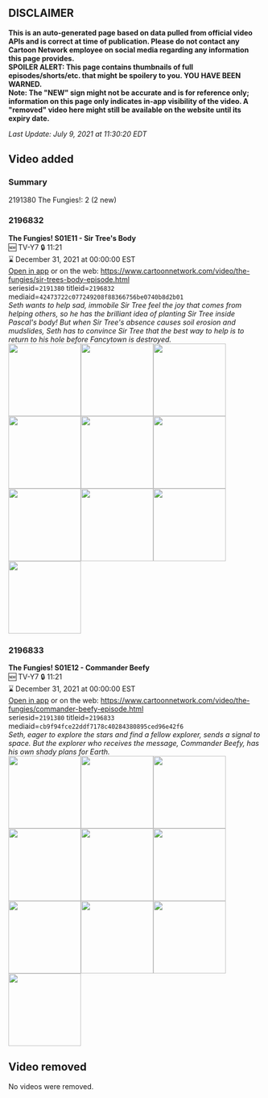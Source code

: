 ## DISCLAIMER
**This is an auto-generated page based on data pulled from official video APIs and is correct at time of publication. Please do not contact any Cartoon Network employee on social media regarding any information this page provides.**  
**SPOILER ALERT: This page contains thumbnails of full episodes/shorts/etc. that might be spoilery to you. YOU HAVE BEEN WARNED.**  
**Note: The "NEW" sign might not be accurate and is for reference only; information on this page only indicates in-app visibility of the video. A "removed" video here might still be available on the website until its expiry date.**  

_Last Update: July 9, 2021 at 11:30:20 EDT_
## Video added
### Summary
2191380 The Fungies!: 2 (2 new)  
### 2196832
**The Fungies! S01E11 - Sir Tree's Body**  
🆕 TV-Y7 🔒 11:21  
⌛ December 31, 2021 at 00:00:00 EST  
[Open in app](https://cnvideo.sercomkc.org/redirector.html?type=cnapp&seriesid=2191380&titleid=2196832&mediaid=42473722c077249208f88366756be0740b8d2b01) or on the web: https://www.cartoonnetwork.com/video/the-fungies/sir-trees-body-episode.html  
seriesid=`2191380` titleid=`2196832` mediaid=`42473722c077249208f88366756be0740b8d2b01`  
_Seth wants to help sad, immobile Sir Tree feel the joy that comes from helping others, so he has the brilliant idea of planting Sir Tree inside Pascal's body! But when Sir Tree's absence causes soil erosion and mudslides, Seth has to convince Sir Tree that the best way to help is to return to his hole before Fancytown is destroyed._  
<a href="https://s3.amazonaws.com/cartoonorchestrator/2196832_001_1280x720.jpg"><img src="https://s3.amazonaws.com/cartoonorchestrator/2196832_001_640x360.jpg" height="144px" /></a><a href="https://s3.amazonaws.com/cartoonorchestrator/2196832_002_1280x720.jpg"><img src="https://s3.amazonaws.com/cartoonorchestrator/2196832_002_640x360.jpg" height="144px" /></a><a href="https://s3.amazonaws.com/cartoonorchestrator/2196832_003_1280x720.jpg"><img src="https://s3.amazonaws.com/cartoonorchestrator/2196832_003_640x360.jpg" height="144px" /></a><a href="https://s3.amazonaws.com/cartoonorchestrator/2196832_004_1280x720.jpg"><img src="https://s3.amazonaws.com/cartoonorchestrator/2196832_004_640x360.jpg" height="144px" /></a><a href="https://s3.amazonaws.com/cartoonorchestrator/2196832_005_1280x720.jpg"><img src="https://s3.amazonaws.com/cartoonorchestrator/2196832_005_640x360.jpg" height="144px" /></a><a href="https://s3.amazonaws.com/cartoonorchestrator/2196832_006_1280x720.jpg"><img src="https://s3.amazonaws.com/cartoonorchestrator/2196832_006_640x360.jpg" height="144px" /></a><a href="https://s3.amazonaws.com/cartoonorchestrator/2196832_007_1280x720.jpg"><img src="https://s3.amazonaws.com/cartoonorchestrator/2196832_007_640x360.jpg" height="144px" /></a><a href="https://s3.amazonaws.com/cartoonorchestrator/2196832_008_1280x720.jpg"><img src="https://s3.amazonaws.com/cartoonorchestrator/2196832_008_640x360.jpg" height="144px" /></a><a href="https://s3.amazonaws.com/cartoonorchestrator/2196832_009_1280x720.jpg"><img src="https://s3.amazonaws.com/cartoonorchestrator/2196832_009_640x360.jpg" height="144px" /></a><a href="https://s3.amazonaws.com/cartoonorchestrator/2196832_010_1280x720.jpg"><img src="https://s3.amazonaws.com/cartoonorchestrator/2196832_010_640x360.jpg" height="144px" /></a>
### 2196833
**The Fungies! S01E12 - Commander Beefy**  
🆕 TV-Y7 🔒 11:21  
⌛ December 31, 2021 at 00:00:00 EST  
[Open in app](https://cnvideo.sercomkc.org/redirector.html?type=cnapp&seriesid=2191380&titleid=2196833&mediaid=cb9f94fce22ddf7178c40284380895ced96e42f6) or on the web: https://www.cartoonnetwork.com/video/the-fungies/commander-beefy-episode.html  
seriesid=`2191380` titleid=`2196833` mediaid=`cb9f94fce22ddf7178c40284380895ced96e42f6`  
_Seth, eager to explore the stars and find a fellow explorer, sends a signal to space. But the explorer who receives the message, Commander Beefy, has his own shady plans for Earth._  
<a href="https://s3.amazonaws.com/cartoonorchestrator/2196833_001_1280x720.jpg"><img src="https://s3.amazonaws.com/cartoonorchestrator/2196833_001_640x360.jpg" height="144px" /></a><a href="https://s3.amazonaws.com/cartoonorchestrator/2196833_002_1280x720.jpg"><img src="https://s3.amazonaws.com/cartoonorchestrator/2196833_002_640x360.jpg" height="144px" /></a><a href="https://s3.amazonaws.com/cartoonorchestrator/2196833_003_1280x720.jpg"><img src="https://s3.amazonaws.com/cartoonorchestrator/2196833_003_640x360.jpg" height="144px" /></a><a href="https://s3.amazonaws.com/cartoonorchestrator/2196833_004_1280x720.jpg"><img src="https://s3.amazonaws.com/cartoonorchestrator/2196833_004_640x360.jpg" height="144px" /></a><a href="https://s3.amazonaws.com/cartoonorchestrator/2196833_005_1280x720.jpg"><img src="https://s3.amazonaws.com/cartoonorchestrator/2196833_005_640x360.jpg" height="144px" /></a><a href="https://s3.amazonaws.com/cartoonorchestrator/2196833_006_1280x720.jpg"><img src="https://s3.amazonaws.com/cartoonorchestrator/2196833_006_640x360.jpg" height="144px" /></a><a href="https://s3.amazonaws.com/cartoonorchestrator/2196833_007_1280x720.jpg"><img src="https://s3.amazonaws.com/cartoonorchestrator/2196833_007_640x360.jpg" height="144px" /></a><a href="https://s3.amazonaws.com/cartoonorchestrator/2196833_008_1280x720.jpg"><img src="https://s3.amazonaws.com/cartoonorchestrator/2196833_008_640x360.jpg" height="144px" /></a><a href="https://s3.amazonaws.com/cartoonorchestrator/2196833_009_1280x720.jpg"><img src="https://s3.amazonaws.com/cartoonorchestrator/2196833_009_640x360.jpg" height="144px" /></a><a href="https://s3.amazonaws.com/cartoonorchestrator/2196833_010_1280x720.jpg"><img src="https://s3.amazonaws.com/cartoonorchestrator/2196833_010_640x360.jpg" height="144px" /></a>
## Video removed
No videos were removed.  
